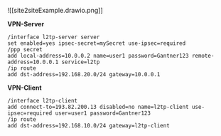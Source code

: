 ![[site2siteExample.drawio.png]]

**VPN-Server**
```
/interface l2tp-server server
set enabled=yes ipsec-secret=mySecret use-ipsec=required
/ppp secret
add local-address=10.0.0.2 name=user1 password=Gantner123 remote-address=10.0.0.1 service=l2tp
/ip route
add dst-address=192.168.20.0/24 gateway=10.0.0.1
```

**VPN-Client**
```
/interface l2tp-client
add connect-to=193.82.200.13 disabled=no name=l2tp-client use-ipsec=required user=user1 password=Gantner123
/ip route
add dst-address=192.168.10.0/24 gateway=l2tp-client
```
